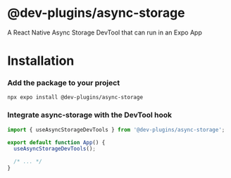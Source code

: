 # @dev-plugins/async-storage

A React Native Async Storage DevTool that can run in an Expo App

# Installation

### Add the package to your project

```
npx expo install @dev-plugins/async-storage
```

### Integrate async-storage with the DevTool hook

```jsx
import { useAsyncStorageDevTools } from '@dev-plugins/async-storage';

export default function App() {
  useAsyncStorageDevTools();

  /* ... */
}
```
